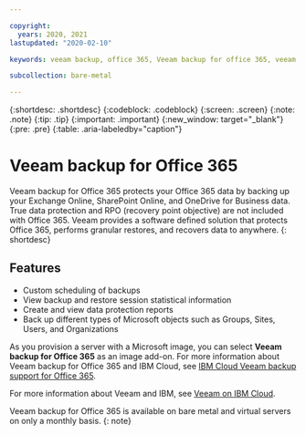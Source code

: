 ```yaml
---

copyright:
  years: 2020, 2021
lastupdated: "2020-02-10"

keywords: veeam backup, office 365, Veeam backup for office 365, veeam

subcollection: bare-metal

---
```


{:shortdesc: .shortdesc}
{:codeblock: .codeblock}
{:screen: .screen}
{:note: .note}
{:tip: .tip}
{:important: .important}
{:new_window: target="_blank"}
{:pre: .pre}
{:table: .aria-labeledby="caption"}

# Veeam backup for Office 365 

Veeam backup for Office 365 protects your Office 365 data by backing up your Exchange Online, SharePoint Online, and OneDrive for Business data. True data protection and RPO (recovery point objective) are not included with Office 365. Veeam provides a software defined solution that protects Office 365, performs granular restores, and recovers data to anywhere.
{: shortdesc}

## Features

* Custom scheduling of backups
* View backup and restore session statistical information
* Create and view data protection reports
* Back up different types of Microsoft objects such as Groups, Sites, Users, and Organizations

As you provision a server with a Microsoft image, you can select **Veeam backup for Office 365** as an image add-on. 
For more information about Veeam backup for Office 365 and IBM Cloud, see [IBM Cloud Veeam backup support for Office 365](https://www.ibm.com/cloud/blog/ibm-cloud-announces-new-veeam-backup-support-for-microsoft-office-365).

For more information about Veeam and IBM, see [Veeam on IBM Cloud](https://www.ibm.com/cloud/veeam).


Veeam backup for Office 365 is available on bare metal and virtual servers on only a monthly basis. 
{: note}
